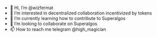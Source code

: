 - 👋 Hi, I’m @wizfermat
- 👀 I’m interested in decentralized collaboration incentivized by tokens
- 🌱 I’m currently learning how to contribute to Superalgos
- 💞️ I’m looking to collaborate on Superalgos
- 📫 How to reach me telegram @high_magician

<!---
wizfermat/wizfermat is a ✨ special ✨ repository because its `README.md` (this file) appears on your GitHub profile.
You can click the Preview link to take a look at your changes.
--->
